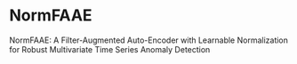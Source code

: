# NormFAAE
NormFAAE: A Filter-Augmented Auto-Encoder with Learnable Normalization for Robust Multivariate Time Series Anomaly Detection

